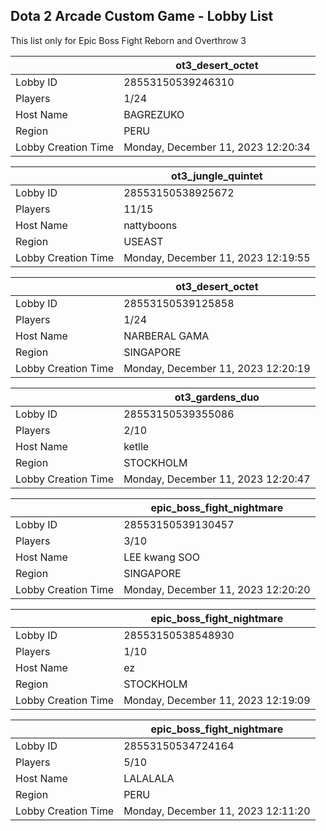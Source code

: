 ## Dota 2 Arcade Custom Game - Lobby List

This list only for Epic Boss Fight Reborn and Overthrow 3

|  | ot3_desert_octet |
| ------ | ------ |
| Lobby ID | 28553150539246310 |
| Players | 1/24 |
| Host Name | BAGREZUKO |
| Region | PERU |
| Lobby Creation Time | Monday, December 11, 2023 12:20:34 |


|  | ot3_jungle_quintet |
| ------ | ------ |
| Lobby ID | 28553150538925672 |
| Players | 11/15 |
| Host Name | nattyboons |
| Region | USEAST |
| Lobby Creation Time | Monday, December 11, 2023 12:19:55 |


|  | ot3_desert_octet |
| ------ | ------ |
| Lobby ID | 28553150539125858 |
| Players | 1/24 |
| Host Name | NARBERAL GAMA |
| Region | SINGAPORE |
| Lobby Creation Time | Monday, December 11, 2023 12:20:19 |


|  | ot3_gardens_duo |
| ------ | ------ |
| Lobby ID | 28553150539355086 |
| Players | 2/10 |
| Host Name | ketlle |
| Region | STOCKHOLM |
| Lobby Creation Time | Monday, December 11, 2023 12:20:47 |


|  | epic_boss_fight_nightmare |
| ------ | ------ |
| Lobby ID | 28553150539130457 |
| Players | 3/10 |
| Host Name | LEE kwang SOO |
| Region | SINGAPORE |
| Lobby Creation Time | Monday, December 11, 2023 12:20:20 |


|  | epic_boss_fight_nightmare |
| ------ | ------ |
| Lobby ID | 28553150538548930 |
| Players | 1/10 |
| Host Name | ez |
| Region | STOCKHOLM |
| Lobby Creation Time | Monday, December 11, 2023 12:19:09 |


|  | epic_boss_fight_nightmare |
| ------ | ------ |
| Lobby ID | 28553150534724164 |
| Players | 5/10 |
| Host Name | LALALALA |
| Region | PERU |
| Lobby Creation Time | Monday, December 11, 2023 12:11:20 |


